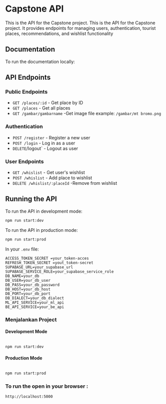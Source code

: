 # Capstone API

This is the API for the Capstone project. This is the API for the Capstone project. It provides endpoints for managing users, authentication, tourist places, recommendations, and wishlist functionality

## Documentation


To run the documentation locally:

## API Endpoints

### Public Endpoints
- `GET /places/:id` - Get place by ID
- `GET /places` - Get all places
- `GET /gambar/gambarname` -Get image file  example: `/gambar/mt bromo.png`

### Authentication 
- `POST /register` - Register a new user
- `POST /login` - Log in as a user
- `DELETE`/logout` - Logout as user

### User Endpoints
- `GET /whislist` - Get user's wishlist
- `POST /whislist` - Add place to wishlist
- `DELETE /whislist/:placeId` -Remove from wishlist


## Running the API

To run the API in development mode:

```bash
npm run start:dev
```

To run the API in production mode:

```bash
npm run start:prod
```

In your `.env` file:

```
ACCESS_TOKEN_SECRET =your_token-acces
REFRESH_TOKEN_SECRET =yout_token-secret
SUPABASE_URL=your_supabase_url
SUPABASE_SERVICE_ROLE=your_supabase_service_role
DB_NAME=your_db
DB_USER=your_db_user
DB_PASS=your_db_password
DB_HOST=your_db_host
DB_PORT=your_db_port
DB_DIALECT=your_db_dialect
ML_API_SERVICE=your_ml_api
BE_API_SERVICE=your_be_api
```

### Menjalankan Project

#### Development Mode

```bash

npm run start:dev

```

#### Production Mode

```bash

npm run start:prod

```
### To run the open in your browser :
```bash
http://localhost:5000

```
